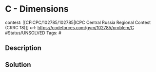 # C - Dimensions

contest: [[CFICPC/102785/102785|ICPC Central Russia Regional Contest (CRRC 18)]]
url: https://codeforces.com/gym/102785/problem/C
#Status/UNSOLVED
Tags: #

## Description

## Solution

